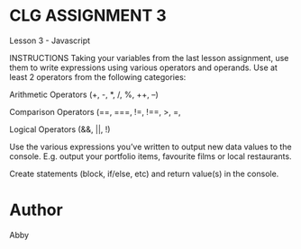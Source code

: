 # CLG ASSIGNMENT 3
Lesson 3 - Javascript

INSTRUCTIONS
Taking your variables from the last lesson assignment, use them to write expressions using various operators and operands. Use at least 2 operators from the following categories:

Arithmetic Operators (+, -, *, /, %, ++, –)

Comparison Operators (==, ===, !=, !==, >, =,

Logical Operators (&&, ||, !)

Use the various expressions you’ve written to output new data values to the console. E.g. output your portfolio items, favourite films or local restaurants.

Create statements (block, if/else, etc) and return value(s) in the console.

# Author
Abby

